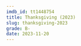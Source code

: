 ```yaml
---
imdb_id: tt1448754
title: Thanksgiving (2023)
slug: thanksgiving-2023
grade: B-
date: 2023-11-20
---
```


